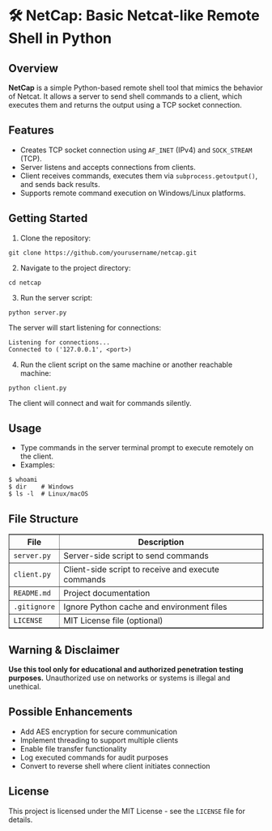 <!DOCTYPE html>
<html>

<body>
  <h1>🛠️ NetCap: Basic Netcat-like Remote Shell in Python</h1>

  <h2>Overview</h2>
  <p><strong>NetCap</strong> is a simple Python-based remote shell tool that mimics the behavior of Netcat. It allows a server to send shell commands to a client, which executes them and returns the output using a TCP socket connection.</p>

  <h2>Features</h2>
  <ul>
    <li>Creates TCP socket connection using <code>AF_INET</code> (IPv4) and <code>SOCK_STREAM</code> (TCP).</li>
    <li>Server listens and accepts connections from clients.</li>
    <li>Client receives commands, executes them via <code>subprocess.getoutput()</code>, and sends back results.</li>
    <li>Supports remote command execution on Windows/Linux platforms.</li>
  </ul>

  <h2>Getting Started</h2>
  <ol>
    <li>Clone the repository:</li>
  </ol>
  <pre><code>git clone https://github.com/yourusername/netcap.git</code></pre>

  <ol start="2">
    <li>Navigate to the project directory:</li>
  </ol>
  <pre><code>cd netcap</code></pre>

  <ol start="3">
    <li>Run the server script:</li>
  </ol>
  <pre><code>python server.py</code></pre>

  <p>The server will start listening for connections:</p>
  <pre><code>Listening for connections...
Connected to ('127.0.0.1', &lt;port&gt;)</code></pre>

  <ol start="4">
    <li>Run the client script on the same machine or another reachable machine:</li>
  </ol>
  <pre><code>python client.py</code></pre>

  <p>The client will connect and wait for commands silently.</p>

  <h2>Usage</h2>
  <ul>
    <li>Type commands in the server terminal prompt to execute remotely on the client.</li>
    <li>Examples:</li>
  </ul>
  <pre><code>$ whoami
$ dir    # Windows
$ ls -l  # Linux/macOS
</code></pre>

  <h2>File Structure</h2>
  <table border="1" cellpadding="5" cellspacing="0">
    <thead>
      <tr>
        <th>File</th>
        <th>Description</th>
      </tr>
    </thead>
    <tbody>
      <tr>
        <td><code>server.py</code></td>
        <td>Server-side script to send commands</td>
      </tr>
      <tr>
        <td><code>client.py</code></td>
        <td>Client-side script to receive and execute commands</td>
      </tr>
      <tr>
        <td><code>README.md</code></td>
        <td>Project documentation</td>
      </tr>
      <tr>
        <td><code>.gitignore</code></td>
        <td>Ignore Python cache and environment files</td>
      </tr>
      <tr>
        <td><code>LICENSE</code></td>
        <td>MIT License file (optional)</td>
      </tr>
    </tbody>
  </table>

  <h2>Warning &amp; Disclaimer</h2>
  <p><strong>Use this tool only for educational and authorized penetration testing purposes.</strong> Unauthorized use on networks or systems is illegal and unethical.</p>

  <h2>Possible Enhancements</h2>
  <ul>
    <li>Add AES encryption for secure communication</li>
    <li>Implement threading to support multiple clients</li>
    <li>Enable file transfer functionality</li>
    <li>Log executed commands for audit purposes</li>
    <li>Convert to reverse shell where client initiates connection</li>
  </ul>

  <h2>License</h2>
  <p>This project is licensed under the MIT License - see the <code>LICENSE</code> file for details.</p>

</body>
</html>
